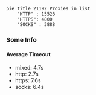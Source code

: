
```mermaid
pie title 21192 Proxies in list
    "HTTP" : 15526
    "HTTPS": 4800
    "SOCKS" : 3888
```

### Some Info
#### Average Timeout

- mixed: 4.7s
- http: 2.7s
- https: 7.6s
- socks: 6.4s